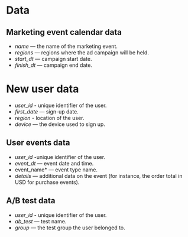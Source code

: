 # Data

## Marketing event calendar data
- *name* — the name of the marketing event.
- *regions* — regions where the ad campaign will be held.
- *start_dt* — campaign start date.
- *finish_dt* — campaign end date.

# New user data
- *user_id* - unique identifier of the user.
- *first_date* — sign-up date.
- *region* - location of the user.
- *device* — the device used to sign up.

## User events data
- *user_id* -unique identifier of the user.
- *event_dt* — event date and time.
- event_name* — event type name.
- *details* — additional data on the event (for instance, the order total in USD for purchase events).

## A/B test data
- *user_id* - unique identifier of the user.
- *ab_test* — test name.
- *group* — the test group the user belonged to.
